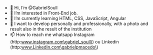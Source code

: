 - 👋 Hi, I’m @GabrielSoull
- 👀 I’m interested in Front-End job.
- 🌱 I’m currently learning HTML, CSS, JavaScript, Angular
- 💞️ I want to develop personally and professionally, with a photo and result also in the result of the institution
- 📫 How to reach me whatsapp Instagram (http:www.instagram.com\gabriel_soull\) ou Linkedin (http:www.Linkedin.com\gabrielpmacedo\)

<!---
GabrielSoull/GabrielSoull is a ✨ special ✨ repository because its `README.md` (this file) appears on your GitHub profile.
You can click the Preview link to take a look at your changes.
--->
